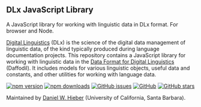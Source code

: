 ## DLx JavaScript Library

A JavaScript library for working with linguistic data in DLx format. For browser and Node.

[Digital Linguistics][website] (DLx) is the science of the digital data management of linguistic data, of the kind typically produced during language documentation projects. This repository contains a JavaScript library for working with linguistic data in the [Data Format for Digital Linguistics][format] (Daffodil). It includes models for various linguistic objects, useful data and constants, and other utilities for working with language data.

[![npm version](https://img.shields.io/npm/v/@digitallinguistics/javascript.svg)][npm]
[![npm downloads](https://img.shields.io/npm/dt/@digitallinguistics/javascript.svg)][npm]
[![GitHub issues](https://img.shields.io/github/issues/digitallinguistics/javascript.svg)][issues]
[![GitHub](https://img.shields.io/github/license/digitallinguistics/javascript.svg)][license]
[![GitHub stars](https://img.shields.io/github/stars/digitallinguistics/javascript.svg?style=social)][GitHub]

Maintained by [Daniel W. Hieber][personal] (University of California, Santa Barbara).

[format]:   https://format.digitallinguistics.io
[GitHub]:   https://github.com/digitallinguistics/javascript
[issues]:   https://github.com/digitallinguistics/javascript/issues
[license]:  https://github.com/digitallinguistics/javascript/blob/master/LICENSE.md
[npm]:      https://www.npmjs.com/package/@digitallinguistics/javascript
[personal]: https://danielhieber.com
[website]:  https://digitallinguistics.io
